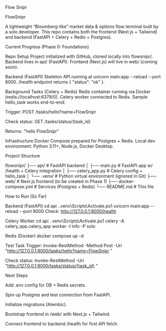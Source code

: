 Flow Snipr

FlowSnipr

A lightweight “Bloomberg-like” market data & options flow terminal built by a solo developer.
This repo contains both the frontend (Next.js + Tailwind) and backend (FastAPI + Celery + Redis + Postgres).

Current Progress (Phase 0: Foundations)

Repo Setup
Project initialized with GitHub, cloned locally into flowsnipr/.
Backend lives in api/ (FastAPI).
Frontend (Next.js) will live in web/ (coming soon).

Backend (FastAPI)
Skeleton API running at uvicorn main:app --reload --port 8000.
/health endpoint returns { "status": "ok" }.

Background Tasks (Celery + Redis)
Redis container running via Docker (redis://localhost:6379/0).
Celery worker connected to Redis.
Sample hello_task works end-to-end:

Trigger: POST /tasks/hello?name=FlowSnipr

Check status: GET /tasks/status/{task_id}

Returns: "hello FlowSnipr"

Infrastructure
Docker Compose prepared for Postgres + Redis.
Local dev environment: Python 3.11+, Node.js, Docker Desktop.

Project Structure

flowsnipr/
├── api/ # FastAPI backend
│ ├── main.py # FastAPI app w/ /health + Celery integration
│ ├── celery_app.py # Celery config + hello_task
│ └── .venv/ # Python virtual environment (ignored in Git)
├── web/ # Next.js frontend (to be created in Phase 1)
├── docker-compose.yml # Services (Postgres + Redis)
└── README.md # This file

How to Run (So Far)

Backend (FastAPI)
cd api
..venv\Scripts\Activate.ps1
uvicorn main:app --reload --port 8000
Check: http://127.0.0.1:8000/health

Celery Worker
cd api
..venv\Scripts\Activate.ps1
celery -A celery_app.celery_app worker -l info -P solo

Redis (Docker)
docker compose up -d

Test Task
Trigger:
Invoke-RestMethod -Method Post -Uri "http://127.0.0.1:8000/tasks/hello?name=FlowSnipr
"

Check status:
Invoke-RestMethod -Uri "http://127.0.0.1:8000/tasks/status/{task_id}
"

Next Steps

Add .env config for DB + Redis secrets.

Spin up Postgres and test connection from FastAPI.

Initialize migrations (Alembic).

Bootstrap frontend in /web/ with Next.js + Tailwind.

Connect frontend to backend /health for first API fetch.
